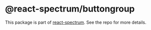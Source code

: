 # @react-spectrum/buttongroup

This package is part of [react-spectrum](https://github.com/watheia/rsp-kit). See the repo for more details.
